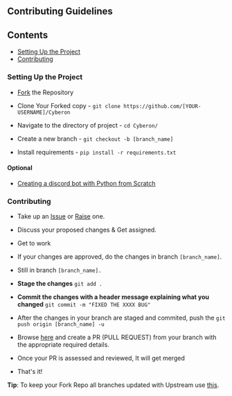 ## Contributing Guidelines

## Contents

- [Setting Up the Project](#user-content-setting-up-the-project)
- [Contributing](#user-content-contributing)

### Setting Up the Project

- [Fork](https://docs.github.com/en/github/getting-started-with-github/fork-a-repo#fork-an-example-repository) the Repository

- Clone Your Forked copy -
  `git clone https://github.com/[YOUR-USERNAME]/Cyberon`

- Navigate to the directory of project -
  `cd Cyberon/`

- Create a new branch -
  `git checkout -b [branch_name]`

- Install requirements -
  `pip install -r requirements.txt`

#### Optional

- [Creating a discord bot with Python from Scratch](https://youtu.be/SPTfmiYiuok)

### Contributing

- Take up an [Issue](https://github.com/starlightknown/Cyberon/issues) or [Raise](https://github.com/starlightknown/Cyberon/issues/new) one.

- Discuss your proposed changes & Get assigned.

- Get to work

- If your changes are approved, do the changes in branch `[branch_name]`.

- Still in branch `[branch_name].`

- **Stage the changes** `git add .`

- **Commit the changes with a header message explaining what you changed** `git commit -m "FIXED THE XXXX BUG"`

- After the changes in your branch are staged and commited, push the `git push origin [branch_name] -u`

- Browse [here](https://github.com/starlightknown/Cyberon) and create a PR (PULL REQUEST) from your branch with the appropriate required details.

- Once your PR is assessed and reviewed, It will get merged

- That's it!

**Tip**: To keep your Fork Repo all branches updated with Upstream use [this](https://upriver.github.io/).
